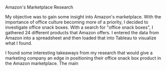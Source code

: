 Amazon's Marketplace Research 

My objective was to gain some insight into Amazon's marketplace. With the importance of office culture becoming more of a priority, I decided to investigate office snack boxes. With a search for "office snack boxes", I gathered 24 different products that Amazon offers. I entered the data from Amazon into a spreadsheet and then loaded that into Tableau to visualize what I found. 

I found some interesting takeaways from my research that would give a marketing company an edge in positioning their office snack box product in the Amazon marketplace. The main